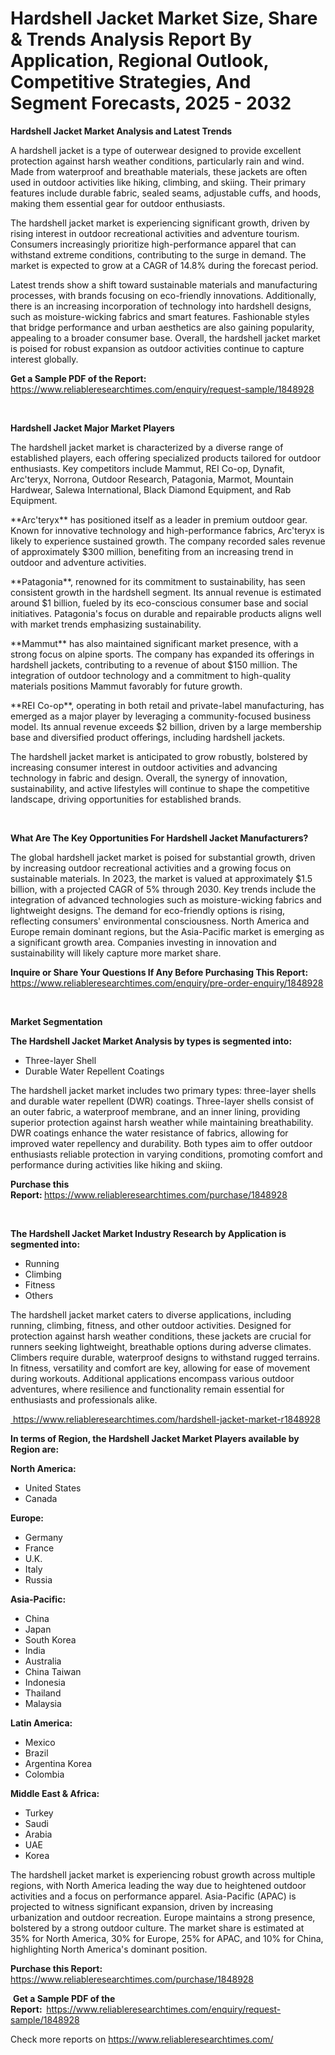 <p><h1>Hardshell Jacket Market Size, Share & Trends Analysis Report By Application, Regional Outlook, Competitive Strategies, And Segment Forecasts, 2025 - 2032</h1></p><p><strong>Hardshell Jacket Market Analysis and Latest Trends</strong></p>
<p><p>A hardshell jacket is a type of outerwear designed to provide excellent protection against harsh weather conditions, particularly rain and wind. Made from waterproof and breathable materials, these jackets are often used in outdoor activities like hiking, climbing, and skiing. Their primary features include durable fabric, sealed seams, adjustable cuffs, and hoods, making them essential gear for outdoor enthusiasts.</p><p>The hardshell jacket market is experiencing significant growth, driven by rising interest in outdoor recreational activities and adventure tourism. Consumers increasingly prioritize high-performance apparel that can withstand extreme conditions, contributing to the surge in demand. The market is expected to grow at a CAGR of 14.8% during the forecast period. </p><p>Latest trends show a shift toward sustainable materials and manufacturing processes, with brands focusing on eco-friendly innovations. Additionally, there is an increasing incorporation of technology into hardshell designs, such as moisture-wicking fabrics and smart features. Fashionable styles that bridge performance and urban aesthetics are also gaining popularity, appealing to a broader consumer base. Overall, the hardshell jacket market is poised for robust expansion as outdoor activities continue to capture interest globally.</p></p>
<p><strong>Get a Sample PDF of the Report:&nbsp;</strong> <a href="https://www.reliableresearchtimes.com/enquiry/request-sample/1848928?utm_campaign=2193&utm_medium=2&utm_source=Github&utm_content=ia&utm_term=05042025&utm_id=hardshell-jacket">https://www.reliableresearchtimes.com/enquiry/request-sample/1848928</a></p>
<p>&nbsp;</p>
<p><strong>Hardshell Jacket Major Market Players</strong></p>
<p><p>The hardshell jacket market is characterized by a diverse range of established players, each offering specialized products tailored for outdoor enthusiasts. Key competitors include Mammut, REI Co-op, Dynafit, Arc'teryx, Norrona, Outdoor Research, Patagonia, Marmot, Mountain Hardwear, Salewa International, Black Diamond Equipment, and Rab Equipment.</p><p>**Arc'teryx** has positioned itself as a leader in premium outdoor gear. Known for innovative technology and high-performance fabrics, Arc'teryx is likely to experience sustained growth. The company recorded sales revenue of approximately $300 million, benefiting from an increasing trend in outdoor and adventure activities.</p><p>**Patagonia**, renowned for its commitment to sustainability, has seen consistent growth in the hardshell segment. Its annual revenue is estimated around $1 billion, fueled by its eco-conscious consumer base and social initiatives. Patagonia's focus on durable and repairable products aligns well with market trends emphasizing sustainability.</p><p>**Mammut** has also maintained significant market presence, with a strong focus on alpine sports. The company has expanded its offerings in hardshell jackets, contributing to a revenue of about $150 million. The integration of outdoor technology and a commitment to high-quality materials positions Mammut favorably for future growth.</p><p>**REI Co-op**, operating in both retail and private-label manufacturing, has emerged as a major player by leveraging a community-focused business model. Its annual revenue exceeds $2 billion, driven by a large membership base and diversified product offerings, including hardshell jackets.</p><p>The hardshell jacket market is anticipated to grow robustly, bolstered by increasing consumer interest in outdoor activities and advancing technology in fabric and design. Overall, the synergy of innovation, sustainability, and active lifestyles will continue to shape the competitive landscape, driving opportunities for established brands.</p></p>
<p>&nbsp;</p>
<p><strong>What Are The Key Opportunities For Hardshell Jacket Manufacturers?</strong></p>
<p><p>The global hardshell jacket market is poised for substantial growth, driven by increasing outdoor recreational activities and a growing focus on sustainable materials. In 2023, the market is valued at approximately $1.5 billion, with a projected CAGR of 5% through 2030. Key trends include the integration of advanced technologies such as moisture-wicking fabrics and lightweight designs. The demand for eco-friendly options is rising, reflecting consumers' environmental consciousness. North America and Europe remain dominant regions, but the Asia-Pacific market is emerging as a significant growth area. Companies investing in innovation and sustainability will likely capture more market share.</p></p>
<p><strong>Inquire or Share Your Questions If Any Before Purchasing This Report:</strong> <a href="https://www.reliableresearchtimes.com/enquiry/pre-order-enquiry/1848928?utm_campaign=2193&utm_medium=2&utm_source=Github&utm_content=ia&utm_term=05042025&utm_id=hardshell-jacket">https://www.reliableresearchtimes.com/enquiry/pre-order-enquiry/1848928</a></p>
<p>&nbsp;</p>
<p><strong>Market Segmentation</strong></p>
<p><strong>The Hardshell Jacket Market Analysis by types is segmented into:</strong></p>
<p><ul><li>Three-layer Shell</li><li>Durable Water Repellent Coatings</li></ul></p>
<p><p>The hardshell jacket market includes two primary types: three-layer shells and durable water repellent (DWR) coatings. Three-layer shells consist of an outer fabric, a waterproof membrane, and an inner lining, providing superior protection against harsh weather while maintaining breathability. DWR coatings enhance the water resistance of fabrics, allowing for improved water repellency and durability. Both types aim to offer outdoor enthusiasts reliable protection in varying conditions, promoting comfort and performance during activities like hiking and skiing.</p></p>
<p><strong>Purchase this Report:&nbsp;</strong><a href="https://www.reliableresearchtimes.com/purchase/1848928?utm_campaign=2193&utm_medium=2&utm_source=Github&utm_content=ia&utm_term=05042025&utm_id=hardshell-jacket">https://www.reliableresearchtimes.com/purchase/1848928</a></p>
<p>&nbsp;</p>
<p><strong>The Hardshell Jacket Market Industry Research by Application is segmented into:</strong></p>
<p><ul><li>Running</li><li>Climbing</li><li>Fitness</li><li>Others</li></ul></p>
<p><p>The hardshell jacket market caters to diverse applications, including running, climbing, fitness, and other outdoor activities. Designed for protection against harsh weather conditions, these jackets are crucial for runners seeking lightweight, breathable options during adverse climates. Climbers require durable, waterproof designs to withstand rugged terrains. In fitness, versatility and comfort are key, allowing for ease of movement during workouts. Additional applications encompass various outdoor adventures, where resilience and functionality remain essential for enthusiasts and professionals alike.</p></p>
<p><a href="https://www.reliableresearchtimes.com/hardshell-jacket-market-r1848928?utm_campaign=2193&utm_medium=2&utm_source=Github&utm_content=ia&utm_term=05042025&utm_id=hardshell-jacket">&nbsp;https://www.reliableresearchtimes.com/hardshell-jacket-market-r1848928</a></p>
<p><strong>In terms of Region, the Hardshell Jacket Market Players available by Region are:</strong></p>
<p>
    <p> <strong> North America: </strong>
        <ul>
            <li>United States</li>
            <li>Canada</li>
        </ul>
        </p> 
    <p> <strong> Europe: </strong>
        <ul>
            <li>Germany</li>
            <li>France</li>
            <li>U.K.</li>
            <li>Italy</li>
            <li>Russia</li>
        </ul>
        </p> 
    <p> <strong> Asia-Pacific: </strong>
        <ul>
            <li>China</li>
            <li>Japan</li>
            <li>South Korea</li>
            <li>India</li>
            <li>Australia</li>
            <li>China Taiwan</li>
            <li>Indonesia</li>
            <li>Thailand</li>
            <li>Malaysia</li>
        </ul>
        </p> 
    <p> <strong> Latin America: </strong>
        <ul>
            <li>Mexico</li>
            <li>Brazil</li>
            <li>Argentina Korea</li>
            <li>Colombia</li>
        </ul>
        </p> 
    <p> <strong> Middle East & Africa: </strong>
        <ul>
            <li>Turkey</li>
            <li>Saudi</li>
            <li>Arabia</li>
            <li>UAE</li>
            <li>Korea</li>
        </ul>
    </p>
    </p>
<p><p>The hardshell jacket market is experiencing robust growth across multiple regions, with North America leading the way due to heightened outdoor activities and a focus on performance apparel. Asia-Pacific (APAC) is projected to witness significant expansion, driven by increasing urbanization and outdoor recreation. Europe maintains a strong presence, bolstered by a strong outdoor culture. The market share is estimated at 35% for North America, 30% for Europe, 25% for APAC, and 10% for China, highlighting North America's dominant position.</p></p>
<p><strong>Purchase this Report: </strong><a href="https://www.reliableresearchtimes.com/purchase/1848928?utm_campaign=2193&utm_medium=2&utm_source=Github&utm_content=ia&utm_term=05042025&utm_id=hardshell-jacket">https://www.reliableresearchtimes.com/purchase/1848928</a></p>
<p>&nbsp;<strong>Get a Sample PDF of the Report:&nbsp;&nbsp;</strong><a href="https://www.reliableresearchtimes.com/enquiry/request-sample/1848928?utm_campaign=2193&utm_medium=2&utm_source=Github&utm_content=ia&utm_term=05042025&utm_id=hardshell-jacket">https://www.reliableresearchtimes.com/enquiry/request-sample/1848928</a></p>
<p><strong></strong></p>
<p>Check more reports on <a href="https://www.reliableresearchtimes.com/?utm_campaign=2193&utm_medium=2&utm_source=Github&utm_content=ia&utm_term=05042025&utm_id=hardshell-jacket">https://www.reliableresearchtimes.com/</a></p>